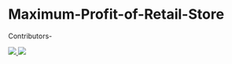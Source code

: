 # Maximum-Profit-of-Retail-Store

Contributors-

<a href="https://github.com/SahilKhan101/Maximum-Profit-of-Retail-Store/graphs/contributors">
  <img src="https://contrib.rocks/image?repo=SahilKhan101/Maximum-Profit-of-Retail-Store" />
</a>

<a href="https://github.com/confoosed-meow-meow/TSSPython_200040141/graphs/contributors">
  <img src="https://contrib.rocks/image?repo=confoosed-meow-meow/TSSPython_200040141" />
</a>


